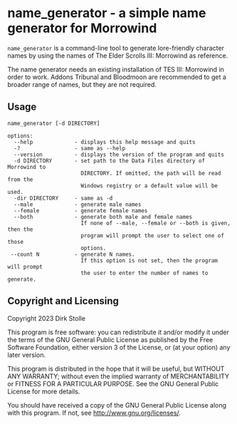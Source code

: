 # name_generator - a simple name generator for Morrowind

`name_generator` is a command-line tool to generate lore-friendly character
names by using the names of The Elder Scrolls III: Morrowind as reference.

The name generator needs an existing installation of TES III: Morrowind in order
to work. Addons Tribunal and Bloodmoon are recommended to get a broader range of
names, but they are not required.

## Usage

```
name_generator [-d DIRECTORY]

options:
  --help             - displays this help message and quits
  -?                 - same as --help
  --version          - displays the version of the program and quits
  -d DIRECTORY       - set path to the Data Files directory of Morrowind to
                       DIRECTORY. If omitted, the path will be read from the
                       Windows registry or a default value will be used.
  -dir DIRECTORY     - same as -d
  --male             - generate male names
  --female           - generate female names
  --both             - generate both male and female names
                       If none of --male, --female or --both is given, then the
                       program will prompt the user to select one of those
                       options.
 --count N           - generate N names.
                       If this option is not set, then the program will prompt
                       the user to enter the number of names to generate.
```

## Copyright and Licensing

Copyright 2023  Dirk Stolle

This program is free software: you can redistribute it and/or modify
it under the terms of the GNU General Public License as published by
the Free Software Foundation, either version 3 of the License, or
(at your option) any later version.

This program is distributed in the hope that it will be useful,
but WITHOUT ANY WARRANTY; without even the implied warranty of
MERCHANTABILITY or FITNESS FOR A PARTICULAR PURPOSE.  See the
GNU General Public License for more details.

You should have received a copy of the GNU General Public License
along with this program.  If not, see <http://www.gnu.org/licenses/>.
